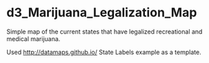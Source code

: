 # d3_Marijuana_Legalization_Map

Simple map of the current states that have legalized recreational and medical marijuana.

Used http://datamaps.github.io/ State Labels example as a template.